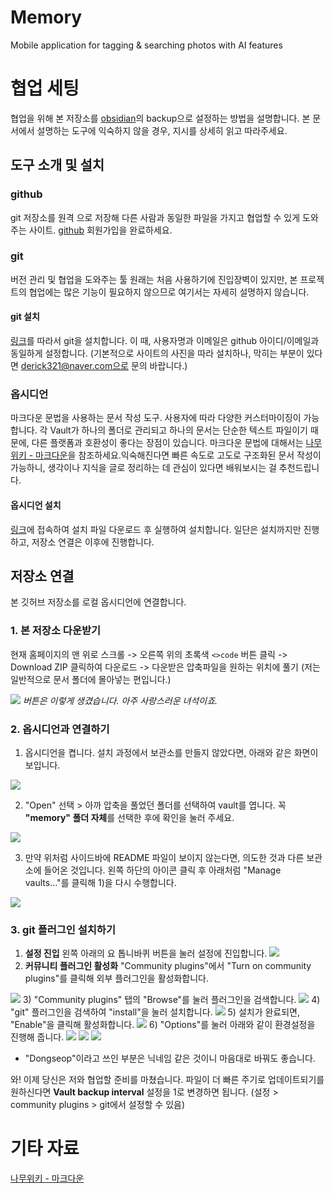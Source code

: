 # Memory
Mobile application for tagging & searching photos with AI features
# 협업 세팅
협업을 위해 본 저장소를 [obsidian](https://obsidian.md/)의 backup으로 설정하는 방법을 설명합니다.
본 문서에서 설명하는 도구에 익숙하지 않을 경우, 지시를 상세히 읽고 따라주세요.
## 도구 소개 및 설치
### github
git 저장소를 원격 으로 저장해 다른 사람과 동일한 파일을 가지고 협업할 수 있게 도와주는 사이트.
[github](https://github.com/) 회원가입을 완료하세요.
### git
버전 관리 및 협업을 도와주는 툴
원래는 처음 사용하기에 진입장벽이 있지만, 본 프로젝트의 협업에는 많은 기능이 필요하지 않으므로 여기서는 자세히 설명하지 않습니다.
#### git 설치
[링크](https://taewow.tistory.com/13)를 따라서 git을 설치합니다.
이 때, 사용자명과 이메일은 github 아이디/이메일과 동일하게 설정합니다.
(기본적으로 사이트의 사진을 따라 설치하나, 막히는 부분이 있다면 derick321@naver.com으로 문의 바랍니다.)
### 옵시디언
마크다운 문법을 사용하는 문서 작성 도구. 사용자에 따라 다양한 커스터마이징이 가능합니다.
각 Vault가 하나의 폴더로 관리되고 하나의 문서는 단순한 텍스트 파일이기 때문에, 다른 플랫폼과 호환성이 좋다는 장점이 있습니다.
마크다운 문법에 대해서는 [나무위키 - 마크다운](https://namu.wiki/w/%EB%A7%88%ED%81%AC%EB%8B%A4%EC%9A%B4)을 참조하세요.익숙해진다면 빠른 속도로 고도로 구조화된 문서 작성이 가능하니, 생각이나 지식을 글로 정리하는 데 관심이 있다면 배워보시는 걸 추천드립니다.
#### 옵시디언 설치
[링크](https://thinking-lab.tistory.com/513)에 접속하여 설치 파일 다운로드 후 실행하여 설치합니다. 일단은 설치까지만 진행하고, 저장소 연결은 이후에 진행합니다.
## 저장소 연결
본 깃허브 저장소를 로컬 옵시디언에 연결합니다.
### 1. 본 저장소 다운받기
현재 홈페이지의 맨 위로 스크롤 -> 오른쪽 위의 초록색 `<>code` 버튼 클릭 -> Download ZIP 클릭하여 다운로드 -> 다운받은 압축파일을 원하는 위치에 풀기 (저는 일반적으로 문서 폴더에 몰아넣는 편입니다.)

<img src="https://github.com/user-attachments/assets/b72c78cf-de77-47cd-b73f-b95507586aa4"> *버튼은 이렇게 생겼습니다. 아주 사랑스러운 녀석이죠.*
### 2. 옵시디언과 연결하기
1) 옵시디언을 켭니다. 설치 과정에서 보관소를 만들지 않았다면, 아래와 같은 화면이 보입니다.

<img src="https://github.com/user-attachments/assets/d9f08985-29d6-45f2-bd5b-c92c16d27ec7">

2) "Open" 선택 > 아까 압축을 풀었던 폴더를 선택하여 vault를 엽니다. 꼭 **"memory" 폴더 자체**를 선택한 후에 확인을 눌러 주세요.

<img src="https://github.com/user-attachments/assets/990ec321-8613-425d-a758-cfa080c12b85">

3) 만약 위처럼 사이드바에 README 파일이 보이지 않는다면, 의도한 것과 다른 보관소에 들어온 것입니다. 왼쪽 하단의 아이콘 클릭 후 아래처럼 "Manage vaults..."를 클릭해 1)을 다시 수행합니다.

<img src="https://github.com/user-attachments/assets/f4a69615-7d42-4739-ab8b-fb5b6904d01f">

### 3. git 플러그인 설치하기
1) **설정 진입**
	왼쪽 아래의 요 톱니바퀴 버튼을 눌러 설정에 진입합니다.
	<img src="https://github.com/user-attachments/assets/79cc638d-64ff-4677-bbc9-87d0dbac21c7">
2) **커뮤니티 플러그인 활성화**
	"Community plugins"에서 "Turn on community plugins"를 클릭해 외부 플러그인을 활성화합니다.
<img src="https://github.com/user-attachments/assets/c70fd80e-d2c6-41cf-85b3-f16950ca8ab8">
3) "Community plugins" 탭의 "Browse"를 눌러 플러그인을 검색합니다.
<img src="https://github.com/user-attachments/assets/b822a5e3-97da-4e72-a8ea-a3a8cea26274">
4) "git" 플러그인을 검색하여 "install"을 눌러 설치합니다.
<img src="https://github.com/user-attachments/assets/4ef1c3d8-df3a-4f6f-846e-cb23fd6bb2d5">
5) 설치가 완료되면, "Enable"을 클릭해 활성화합니다.
<img src="https://github.com/user-attachments/assets/e5a09a8d-07a9-4543-8cd6-7c68d3c95ccc">
6) "Options"를 눌러 아래와 같이 환경설정을 진행해 줍니다.
<img src="https://github.com/user-attachments/assets/e5a09a8d-07a9-4543-8cd6-7c68d3c95ccc">
<img src="https://github.com/user-attachments/assets/79874eed-69a0-4a94-a9cc-73d7ef6d9813">
<img src="https://github.com/user-attachments/assets/9fdc575a-0cdf-406f-95bc-f0f67cf19f7f">

- "Dongseop"이라고 쓰인 부분은 닉네임 같은 것이니 마음대로 바꿔도 좋습니다.

와! 이제 당신은 저와 협업할 준비를 마쳤습니다. 파일이 더 빠른 주기로 업데이트되기를 원하신다면 **Vault backup interval** 설정을 1로 변경하면 됩니다. (설정 > community plugins > git에서 설정할 수 있음)
# 기타 자료
[나무위키 - 마크다운](https://namu.wiki/w/%EB%A7%88%ED%81%AC%EB%8B%A4%EC%9A%B4)
